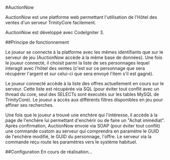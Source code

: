 #AuctionNow

AuctionNow est une platforme web permettant l'utilisation de l'Hôtel des ventes d'un serveur TrinityCore facilement.

AuctionNow est développé avec CodeIgniter 3.

##Principe de fonctionnement

Le joueur se connecte à la platforme avec les mêmes identifiants que sur le serveur de jeu (AuctionNow accède à la même base de données). Une fois le joueur connecté, il choisit parmi la liste de ses personnages lequel interagit avec l'hôtel des ventes (c'est sur ce personnage que sera récupérer l'argent et sur celui-ci que sera envoyé l'item s'il est gagné).

Le joueur connecté accède à la liste des offres actuellement en cours sur le serveur. Cette liste est récupérée via SQL (pour éviter tout conflit avec un thread du core, seul des SELECTs sont éxecutés sur les tables MySQL de TrinityCore). Le joueur a accès aux différents filtres disponibles en jeu pour affiner ses recherches. 

Une fois que le joueur a trouvé une enchère qui l'intéresse, il accède à la page de l'enchère lui permettant d'enchérir ou de faire un "Achat immédiat". Après confirmation, AuctionNow envoie via SOAP (pour éviter tout conflit) une commande custom au serveur qui comprendra en paramètre le GUID de l'enchère modifié, le GUID du personnage, l'offre. Le serveur via la commande reçu route les paramètres vers le système habituel.

##Configuration
En cours de réalisation...